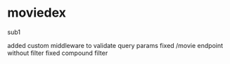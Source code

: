 # moviedex
sub1

added custom middleware to validate query params
fixed /movie endpoint without filter
fixed compound filter
